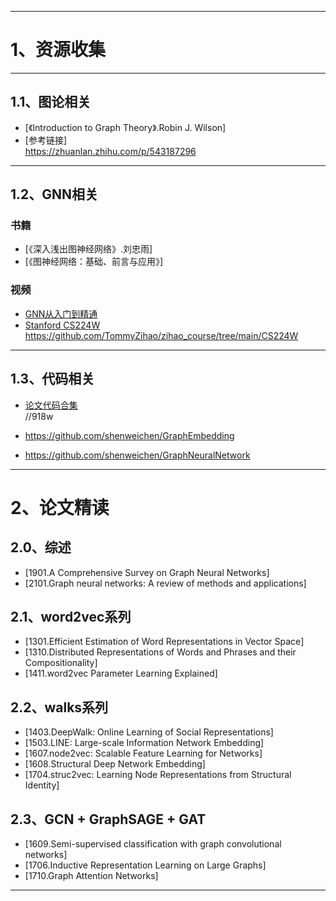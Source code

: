 --------------------------------------------------------------------------------------------------------------------------------
# 1、资源收集  
--------------------------------------------------------------------------------------------------------------------------------
## 1.1、图论相关  
- [《Introduction to Graph Theory》.Robin J. Wilson]  
- [参考链接]  
        https://zhuanlan.zhihu.com/p/543187296  
--------------------------------------------------------------------------------------------------------------------------------
## 1.2、GNN相关  
### 书籍  
- [《深入浅出图神经网络》.刘忠雨]  
- [《图神经网络：基础、前言与应用》]  
### 视频  
- [GNN从入门到精通](https://www.bilibili.com/video/BV1K5411H7EQ/?spm_id_from=333.337.search-card.all.click&vd_source=26c583b46dbb1b1b34ae4743b60cf76f)  
- [Stanford CS224W](https://web.stanford.edu/class/cs224w)  
        https://github.com/TommyZihao/zihao_course/tree/main/CS224W  
--------------------------------------------------------------------------------------------------------------------------------
## 1.3、代码相关  
- [论文代码合集](https://pan.baidu.com/s/1WG0fd2ue0UCFAFhnr-RaJw?pwd=918w)  
        //918w  

- https://github.com/shenweichen/GraphEmbedding  
- https://github.com/shenweichen/GraphNeuralNetwork  
--------------------------------------------------------------------------------------------------------------------------------
# 2、论文精读  

## 2.0、综述  
- [1901.A Comprehensive Survey on Graph Neural Networks]  
- [2101.Graph neural networks: A review of methods and applications]  

## 2.1、word2vec系列  
- [1301.Efficient Estimation of Word Representations in Vector Space]  
- [1310.Distributed Representations of Words and Phrases and their Compositionality]  
- [1411.word2vec Parameter Learning Explained]  

## 2.2、walks系列  
- [1403.DeepWalk: Online Learning of Social Representations]  
- [1503.LINE: Large-scale Information Network Embedding]  
- [1607.node2vec: Scalable Feature Learning for Networks]  
- [1608.Structural Deep Network Embedding]  
- [1704.struc2vec: Learning Node Representations from Structural Identity]  

## 2.3、GCN + GraphSAGE + GAT  
- [1609.Semi-supervised classification with graph convolutional networks]  
- [1706.Inductive Representation Learning on Large Graphs]  
- [1710.Graph Attention Networks]  
--------------------------------------------------------------------------------------------------------------------------------
